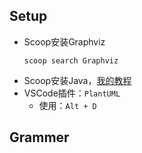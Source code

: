 ## Setup
+ Scoop安装Graphviz
	```
	scoop search Graphviz
	```
+ Scoop安装Java，[我的教程](https://github.com/zweix123/CS-notes/blob/master/Missing-Semester/VSCode.md#%E5%BC%80%E5%8F%91java)
+ VSCode插件：`PlantUML`
	+ 使用：`Alt + D`

## Grammer
